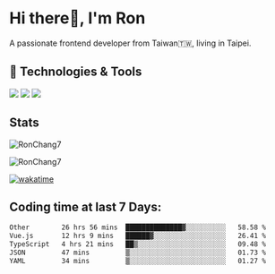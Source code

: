 # Hi there👋, I'm Ron

A passionate frontend developer from Taiwan🇹🇼, living in Taipei.

## 🔧 Technologies & Tools

![](https://img.shields.io/badge/Editor-VsCode-informational?style=flat&logo=VsCode&logoColor=white)
![](https://img.shields.io/badge/Editor-Cusor-informational?style=flat&logo=cursor&logoColor=white)
![](https://img.shields.io/badge/Code-JavaScript-informational?style=flat&logo=javascript&logoColor=white)

## Stats

<p><img src="https://github-readme-stats-j1ws-rctx6j2fo-ron-chang1.vercel.app/api/top-langs?username=RonChang7&show_icons=true&locale=en&layout=compact&v=2" alt="RonChang7" /></p>
<p><img src="https://github-readme-stats-j1ws-rctx6j2fo-ron-chang1.vercel.app/api?username=RonChang7&show_icons=true&locale=en&theme=dracula&count_private=true&v=2" alt="RonChang7" /></p>

[![wakatime](https://wakatime.com/badge/user/f2e75beb-aff4-47ed-aeff-347e6daef3f2.svg)](https://wakatime.com/@f2e75beb-aff4-47ed-aeff-347e6daef3f2)

## Coding time at last 7 Days:

<!--START_SECTION:waka-->

```txt
Other        26 hrs 56 mins  ██████████████▓░░░░░░░░░░   58.58 %
Vue.js       12 hrs 9 mins   ██████▓░░░░░░░░░░░░░░░░░░   26.41 %
TypeScript   4 hrs 21 mins   ██▒░░░░░░░░░░░░░░░░░░░░░░   09.48 %
JSON         47 mins         ▒░░░░░░░░░░░░░░░░░░░░░░░░   01.73 %
YAML         34 mins         ▒░░░░░░░░░░░░░░░░░░░░░░░░   01.27 %
```

<!--END_SECTION:waka-->
